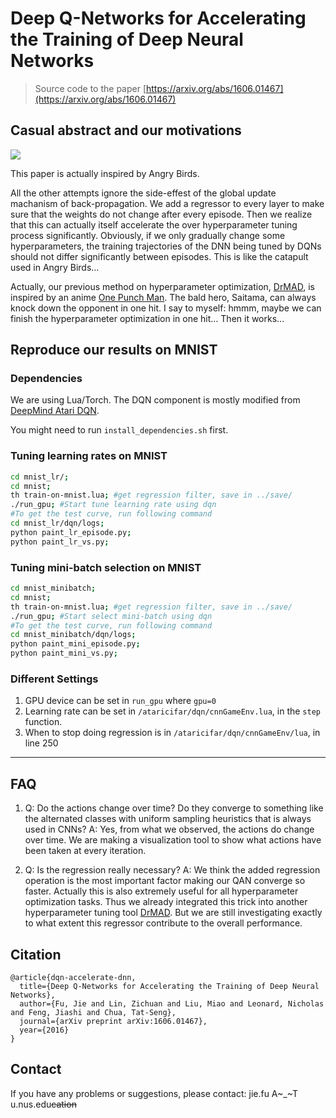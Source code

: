 # Deep Q-Networks for Accelerating the Training of Deep Neural Networks

> Source code to the paper [https://arxiv.org/abs/1606.01467](https://arxiv.org/abs/1606.01467)

## Casual abstract and our motivations
![](https://github.com/bigaidream-projects/qan/blob/master/angry_catapult.jpg)

This paper is actually inspired by Angry Birds.

 All the other attempts ignore the side-effest of the global update machanism of back-propagation. We add a regressor to every layer to make sure that the weights do not change after every episode. Then we realize that this can actually itself accelerate the over hyperparameter tuning process significantly. Obviously, if we only gradually change some hyperparameters, the training trajectories of the DNN being tuned by DQNs should not differ significantly between episodes. This is like the catapult used in Angry Birds...

Actually, our previous method on hyperparameter optimization, [DrMAD](https://github.com/nicholas-leonard/drmad), is inspired by an anime [One Punch Man](https://www.youtube.com/watch?v=lVqS0ntI_GU). The bald hero, Saitama, can always knock down the opponent in one hit. I say to myself: hmmm, maybe we can finish the hyperparameter optimization in one hit... Then it works...


## Reproduce our results on MNIST

### Dependencies
We are using Lua/Torch. The DQN component is mostly modified from [DeepMind Atari DQN](https://github.com/kuz/DeepMind-Atari-Deep-Q-Learner). 

You might need to run `install_dependencies.sh` first. 

### Tuning learning rates on MNIST
```bash
cd mnist_lr/;
cd mnist;
th train-on-mnist.lua; #get regression filter, save in ../save/
./run_gpu; #Start tune learning rate using dqn
#To get the test curve, run following command
cd mnist_lr/dqn/logs;
python paint_lr_episode.py;
python paint_lr_vs.py;
```

### Tuning mini-batch selection on MNIST 
```bash
cd mnist_minibatch;
cd mnist;
th train-on-mnist.lua; #get regression filter, save in ../save/
./run_gpu; #Start select mini-batch using dqn
#To get the test curve, run following command
cd mnist_minibatch/dqn/logs;
python paint_mini_episode.py;
python paint_mini_vs.py;
```

### Different Settings
1. GPU device can be set in `run_gpu` where `gpu=0`
2. Learning rate can be set in `/ataricifar/dqn/cnnGameEnv.lua`, in the `step` function. 
3. When to stop doing regression is in `/ataricifar/dqn/cnnGameEnv/lua`, in line 250

---

## FAQ
1. Q: Do the actions change over time? Do they converge to something like the alternated classes with uniform sampling heuristics that is always used in CNNs? 
A: Yes, from what we observed, the actions do change over time. We are making a visualization tool to show what actions have been taken at every iteration. 

2. Q: Is the regression really necessary?
A: We think the added regression operation is the most important factor making our QAN converge so faster. Actually this is also extremely useful for all hyperparameter optimization tasks. Thus we already integrated this trick into another hyperparameter tuning tool [DrMAD](https://github.com/nicholas-leonard/drmad). But we are still investigating exactly to what extent this regressor contribute to the overall performance. 


## Citation
```
@article{dqn-accelerate-dnn,
  title={Deep Q-Networks for Accelerating the Training of Deep Neural Networks},
  author={Fu, Jie and Lin, Zichuan and Liu, Miao and Leonard, Nicholas and Feng, Jiashi and Chua, Tat-Seng},
  journal={arXiv preprint arXiv:1606.01467},
  year={2016}
}
```

## Contact

If you have any problems or suggestions, please contact: jie.fu A~_~T u.nus.edu~~cation~~